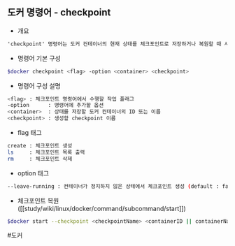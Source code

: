 ## 도커 명령어 - checkpoint

- 개요
```txt
'checkpoint' 명령어는 도커 컨테이너의 현재 상태를 체크포인트로 저장하거나 복원할 때 사용한다. 주로 컨테이너의 상태를 저장하거나 실험, 디버깅 또는 백업 목적으로 활용한다.
```

- 명령어 기본 구성
```bash
$docker checkpoint <flag> -option <container> <checkpoint>
```

- 명령어 구성 설명
```bash
<flag> : 체크포인트 명령어에서 수행할 작업 플래그
-option      : 명령어에 추가할 옵션
<container>  : 상태를 저장할 도커 컨테이너의 ID 또는 이름
<checkpoint> : 생성할 checkpoint 이름
```

- flag 태그
```bash
create : 체크포인트 생성
ls     : 체크포인트 목록 출력
rm     : 체크포인트 삭제
```

- option 태그
```bash
--leave-running : 컨테이너가 정지하지 않은 상태에서 체크포인트 생성 (default : false)
```

- 체크포인트 복원 ([[study/wiki/linux/docker/command/subcommand/start]])
```bash
$docker start --checkpoint <checkpointName> <containerID || containerName>
```

#도커